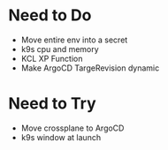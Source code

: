 # Need to Do

- Move entire env into a secret
- k9s cpu and memory
- KCL XP Function
- Make ArgoCD TargeRevision dynamic

# Need to Try

- Move crossplane to ArgoCD
- k9s window at launch
